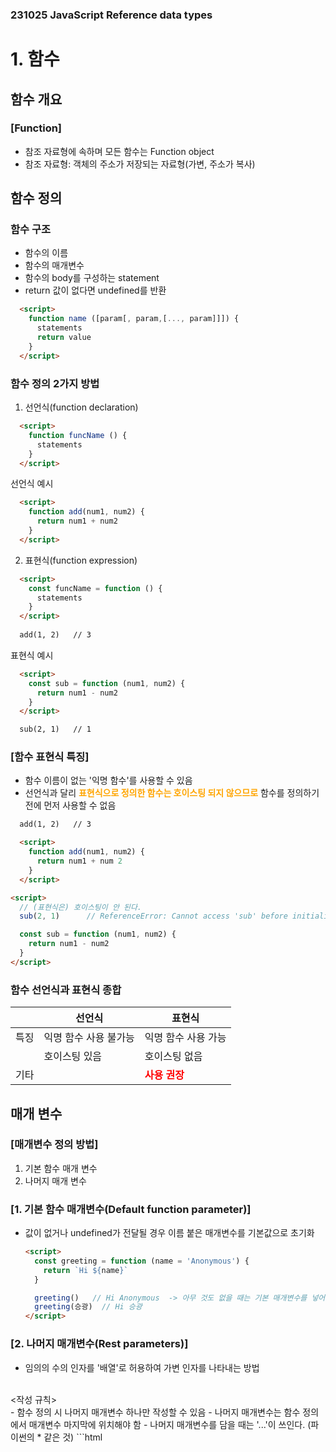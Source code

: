 ### 231025 JavaScript Reference data types

# 1. 함수
## 함수 개요
### [Function]
  * 참조 자료형에 속하며 모든 함수는 Function object
  * 참조 자료형: 객체의 주소가 저장되는 자료형(가변, 주소가 복사)

## 함수 정의
### 함수 구조
  * 함수의 이름
  * 함수의 매개변수
  * 함수의 body를 구성하는 statement
  * return 값이 없다면 undefined를 반환
  ```html
    <script>
      function name ([param[, param,[..., param]]]) {
        statements
        return value
      }
    </script>
  ```

### 함수 정의 2가지 방법
  1. 선언식(function declaration)
  ```html
    <script>
      function funcName () {
        statements
      }
    </script>
  ```

  선언식 예시
  ```html
    <script>
      function add(num1, num2) {
        return num1 + num2
      }
    </script>
  ```
  2. 표현식(function expression)
  ```html
    <script>
      const funcName = function () {
        statements
      }
    </script>
    
    add(1, 2)   // 3
  ```

  표현식 예시
  ```html
    <script>
      const sub = function (num1, num2) {
        return num1 - num2
      }
    </script>

    sub(2, 1)   // 1
  ```

### [함수 표현식 특징]
  * 함수 이름이 없는 '익명 함수'를 사용할 수 있음
  * 선언식과 달리 <span style='color:orange'>**표현식으로 정의한 함수는 호이스팅 되지 않으므로**</span> 함수를 정의하기 전에 먼저 사용할 수 없음
  ```html
    add(1, 2)   // 3

    <script>
      function add(num1, num2) {
        return num1 + num 2
      }
    </script>
  ```

  ```html
  <script>
    // (표현식은) 호이스팅이 안 된다.
    sub(2, 1)      // ReferenceError: Cannot access 'sub' before initialization

    const sub = function (num1, num2) {
      return num1 - num2
    }
  </script>
  ```

### 함수 선언식과 표현식 종합
  |     | 선언식 | 표현식 |
  |-----|-------|--------|
  | 특징 | 익명 함수 사용 불가능 | 익명 함수 사용 가능 |
  |      | 호이스팅 있음 | 호이스팅 없음 |
  | 기타|               | <b style='color:red'>사용 권장</b>    |

## 매개 변수
### [매개변수 정의 방법]
  1. 기본 함수 매개 변수
  2. 나머지 매개 변수

### [1. 기본 함수 매개변수(Default function parameter)]
  * 값이 없거나 undefined가 전달될 경우 이름 붙은 매개변수를 기본값으로 초기화
    ```html
    <script>
      const greeting = function (name = 'Anonymous') {
        return `Hi ${name}`
      }

      greeting()   // Hi Anonymous  -> 아무 것도 없을 때는 기본 매개변수를 넣어서 출력시킴
      greeting(승광)  // Hi 승광
    </script>
    ```

### [2. 나머지 매개변수(Rest parameters)]
  * 임의의 수의 인자를 '배열'로 허용하여 가변 인자를 나타내는 방법
  <br>
  <작성 규칙><br>
    - 함수 정의 시 나머지 매개변수 하나만 작성할 수 있음
    - 나머지 매개변수는 함수 정의에서 매개변수 마지막에 위치해야 함
    - 나머지 매개변수를 담을 때는 '...'이 쓰인다. (파이썬의 * 같은 것)
  ```html
    <script>
      const myFunc = function (param1, param2, ...restParams) {
        return [param1, param2, restPrams]
      }

    myFunc(1, 2, 3, 4, 5) // [1, 2, [3, 4, 5]]
    myFunc(1, 2)  // [1, 2, []]
    </script>
    
  ```

### 매개변수와 인자의 개수 불일치
  * 매개변수 개수 > 인자 개수
  * 누락된 인자는 undefined로 할당(에러를 내지 않고 undefined로 채워서 출력해줌)
  ```html
  <script>
    const threeArgs = function (param1, param2, param3) {
      return [param1, param2, param3]
    }

    threeArgs()      // [undefined, undefined, undefined]
    threeArgs(1)     // [1, undefined, undefined]
    threeArgs(2, 3)  // [2, 3, undefined]
  </script>
  ```

  * 매개변수 개수 < 인자 개수
  * 초과 입력한 인자는 사용하지 않음
  ```html
  <script>
    const noArgs = function () {
      return 0
    }

    console.log(noArgs(1, 2, 3))    // 0       -> 매개변수를 하나도 받지 않으므로 0 출력

    const twoArgs = function (num1, num2) {
      return [num1, num2]
    }

    console.log(twoArgs(1, 2, 3))   // [1, 2]  -> 2개만 나옴
  </script>
  ```

## Spread Syntax
### ['...' (Spread Syntax)]
  * 전개 구문(MDN에서 한국어 검색할 때 전개 구문이라고 치면 된다.)

### [전개 구문]
  * 배열이나 문자열 같이 반복 가능한 항목을 펼치는 것(확장, 전개)
  * 전개 대상에 따라 역할이 다름
  1. 함수와의 사용<br>
    1. 함수 호출 시 인자 확장<br>
    2. 나머지 매개변수(압축)
  2. 객체와의 사용(객체 파트에서 진행)
  3. 배열과의 활용(배열 파트에서 진행)

### [전개 구문 활용]
  * 함수와의 사용<br>
    1. 함수 호출 시 인자 확장
    ```html
    <script>
      function myFunc(x, y, z) {
        return x + y + z
      }

      let numbers = [1, 2, 3]

      console.log(myFunc(...numbers))           // 6  -> 매개된 변수보다 초과되어서 뒤에 들어온 값은 버린다.
    </script>
    ```

    2. 나머지 매개변수(압축)
    ```html
    <script>
      function myFunc2(x, y, ...restArgs) {
        return [x, y, restArgs]
      }

      console.log(myFunc2(1, 2, 3, 4, 5))      // [1, 2, [3, 4, 5]]
      console.log(myFunc2(1, 2))               // [1, 2, []]
    ```

## 화살표 함수
### 화살표 함수 표현식(Arrow function expressions)
  * 함수 표현식의 간결한 표현법

### [화살표 함수 작성 결과]
  ```html
  <script>
    const arrow1 = function (name) {
      return `hello, ${name}`
    }
  </script>
  ```

  ```html
  <script>
    const arrow = name => `hello, ${name}`
  </script>
  ```

### [화살표 함수 작성 과정]
  #### 1. function 키워드 삭제 후 화살표 작성
  ```html
  <script>
    const arrow1 = function (name) {
      return `hello, ${name}`
    }

    // 1. function 키워드 삭제 후 화살표 작성
    const arrow2 = (name) => { return `hello, ${name}` }
  </script>
  ```

  #### 2. 인자가 1개일 경우에만 () 생략 가능<br>
    1. function 키워드 제거 후 매개변수와 중괄호 사이에 화살표(=>) 작성<br>
    2. 함수의 매개변수가 하나뿐이라면, 매개변수의 '()' 제거 가능(단, 생략하지 않는 것을 권장)
    ```html
    <script>
      const arrow1 = function (name) {
        return `hello, ${name}`
      }

      // 1. function 키워드 삭제 후 화살표 작성
      const arrow2 = (name) => { return `hello, ${name}` }

      // 2. 인자가 1개일 경우에만 () 생략 가능
      const arrow3 = name => { return `hello, ${name}` }
    </script>
    ```
  
#### 3. 함수 본문이 return을 포함한 표현식 1개일 경우에 {} & return 삭제 가능
  * function 키워드 제거 후 매개변수와 중괄호 사이에 화살표(=>) 작성
  (필기 보충, p.31)
    // 2. 인자가 1개일 경우에만 () 생략 가능
    const arrow3 = name => { return `hello, ${name}` }

    // 3. 함수 본문이 return을 포함한 표현식 1개일 경우에 {} & return 삭제 가능
    const arrow4 = name => `hello, ${name}`









# 2. 객체
## 객체 개요
### [Object]
  * 키로 구분된 데이터 집합을 저장하는 자료형(data collection)
  * python에서 dictionary와 같다고 생각하면 된다.

## 구조 및 속성
### [객체 구조]
  * 중괄호를 이용해 작성
  * 중괄호 안에는 key: value 쌍으로 구성된 속성(property)를 여러 개 작성 가능
  * key는 문자형만 허용, Django와 달리 key는 ''(따옴표) 안에 안 넣음
  * value는 모든 자료형 허용
  ```html
  <script>
    const user = {
      name: 'Alice',
      'key with space': true,
      greeting: function () {
        return 'hello'
      }
    }
  </script>
  ```

### 속성 참조
  * 점('.', chaining operator) 또는 대괄호([])로 객체 요소 접근
    * user.address = 'korea' (점으로 접근)
    * user[address] = 'korea' (대괄호로 접근)
  * key 이름에 띄어쓰기 같은 구분자가 있으면 대괄호 접근만 가능
  ```html
  <script>
    // 조회
    console.log(user.name) // Alice
    console.log(user['key with space']) // true

    // 추가
    user.address = 'korea'  // user[address] = 'korea' -> 이것도 가능하다.
    console.log(user) // {name: 'Alice', key with space: true, address: 'korea', greeting: ƒ}

    // 수정
    user.name = 'Bella'
    console.log(user.name) // Bella

    // 삭제
    delete user.name
    console.log(user) // {key with space: true, address: 'korea', greeting: ƒ}
  </script>
  ```

### ['in' 연산자]
  * 속성이 객체에 존재하는지 여부를 확인
  * 결과는 boolean 타입으로 나온다.
  ```html
  <script>
    console.log('greeting' in user) // true
    console.log('country' in user) // false
  </script>
  ```

## 객체와 함수
### [Method]
  * 객체 속성에 정의된 함수

### [Method 사용 예시]
  * object.method() 방식으로 호출
  * 메서드는 객체를 '행동'할 수 있게 함
  ```html
  <script>
    console.log(user.greeting())       // hello
  ```

## this
### [Method]
  * 'this' 키워드를 사용해 객체에 대한 특정한 작업을 수행할 수 있음

### ['this' keyword]
  * 함수나 메서드를 <b style='color:orange'>호출한 객체</b>를 가리키는 키워드
  * 함수 내에서 객체의 속성 및 메서드에 접근하기 위해 사용
  * this를 window라고 생각하자
  * this를 쓸 때는 console.log()를 찍어보자
  ```html
  <script>
    const myFunc = function () {
      return this
    }
    console.log(myFunc()) // window
  ```

### JavaScript 에서 this는 함수를 "호출하는 방법"에 따라 가리키는 대상이 다르다.
| 호출 방법 | 대상 |
|----------|------|
| 단순 호출 | 전역 객체|
|메서드 호출|메서드를 호출한 객체|

### [1. 단순 호출 시 this]
  * 가리키는 대상 => 전역 객체
  ```html
  <script>
    const myFunc = function () {
      return this
    }
    console.log(myFunc())     // window
  ```

### [2. 메서드 호출 시 this]
  * 가리키는 대상 => 메서드를 호출한 객체
  ```html
  <script>
    const myObj = {
      data: 1,
      myFunc: function () {
        return this
      }
    }
    console.log(myObj.myFunc()) // myObj
  ```

### [3. 중첩된 함수에서의 this 문제점과 해결책]
  * 이해가 안 되네 ㅜㅜ
  ```html
  <script>
    const myObj2 = {
      numbers: [1, 2, 3],
      myFunc: function () {
        this.numbers.forEach(function (number) {
          console.log(this) // window
        })
      }
    }
    console.log(myObj2.myFunc())
  ```
  * 단순 호출 시에는 전역 객체가 참조된 것일뿐이다
  * forEach의 인자로 작성된 콜백 함수는 일반적인 함수 호출이기 때문에 this가 전역 객체를 가리킴

  ```html
  <script>
    const myObj3 = {
      numbers: [1, 2, 3],
      myFunc: function () {
        this.numbers.forEach((number) => {
          console.log(this) // myObj3
        })
      }
    }
    console.log(myObj3.myFunc())
  ```
  * 화살표 함수는 자신만의 this를 가지지 않기 때문에 외부 함수에서의 this 값을 가져옴

### [JavaScript 'this' 정리]
  * JavaScript에서 this는 함수가 '호출되는 방식'에 따라 결정되는 현재 객체를 나타냄
  * JavaScript의 함수는 호출될 때 this를 암묵적으로 전달 받음
  * Python의 self와 Java의 this가 선언 시 값이 이미 정해지는 것에 비해 JavaScript의 this는 함수가 호출되기 전까지 값이 할당되지 않고 호출 시에 결정됨(동적 할당)

## 추가 객체 문법
### [1. 단축 속성]
  * 키 이름과 값으로 쓰이는 변수의 이름이 같은 경우 단축 구문을 사용할 수 있음 :smile:
  ```html
  <script>
    // 단축 속성 사용 전
    const name = 'Alice'
    const age = 30

    const user = {
      name: name,
      age: age,
    }
    
    // 단축 속성을 사용하면(한 줄로 쓰면 헷갈림)
    const name = 'Alice'
    const age = 30

    const user = {
      name,
      age,
    }
  </script>
  ```

### [2. 단축 메서드]
  * method 선언 시 function 키워드 생략 가능
  필기 보충
  ```html
  <script>
    const myObj1 = {
      myFunc: function () {
        return 'Hello'
      }
    }
  ```

### [3. 계산된 속성(computed property name)]
  * 동적으로 키를 생성할 때 쓰임
  * 예시: [pjt + num]
### [4. 구조 분해 할당(destructing assignment)]

### <b style='color:red'>[4. 구조 분해 할당 활용] :star::star::star::star:</b>
  * 함수의 매개변수로 객체 구조 분해 할당 활용 가능
  * JavaScript에서 유용하게 쓰이는 것
  * Vue에서 많이 쓴다.

### [5. Object with '전개 구문']
  * 객체 복사
    - 객체 내부에서 객체 전개
  * <b style='color:orange'>**얕은 복사**</b>에 활용 가능

### [6. 유용한 객체 메서드]
  * Object.keys()   ====> key를 리스트에 담아서 출력
  * Object.values() ===> values를 리스트에 담아서 출력
  * 결과가 배열로 나옴(리스트에 담겨서 나온다는 뜻)

### [7. Optional Chaining('?.')]
  * 이건 그렇게 중요한 건 아님(이런 게 있다 정도만 알면 된다)
  * 속성이 없는 중첩 객체를 에러 없이 접근할 수 있음
  * 만약 참조 대상이 null 또는 undefined라면 에러가 발생하는 것 대신 평가를 멈추고 undefined를 반환
  * ?. 앞에 대상을 보고 해당 속성이 없으면 뒤에 평가를 진행하지 않고 undefined를 반환해준다.

### [7. Optional Chaining('?.') 2]
  * Optional Chaining이 없다면 다음과 같이 '&&' 연산자를 사용해야 함
  * ?.을 안 쓰면 && 연산자를 써서 할 수 있기도 한데 그러면 복잡해지고 코드가 길어지니까 ?.을 쓴다는 것 정도를 알아두자

### [7. Optional Chaining 장점]
  * 참조가 누락될 가능성이 있는 경우 연결된 속성으로 접근할 때 더 짧고 간단한 표현식을 작성할 수 있음
  * 어떤 속성이 필요한지에 대한 보증이 확실하지 않는 경우에 객체의 내용을 보다 편리하게 탐색할 수 있음

### [7. Optional Chaining 주의사항]
  1. Optional chaining은 존재하지 않아도 괜찮은 대상에만 사용해야 함(남용하지 말라는 뜻)
  2. Optional chaining 앞의 변수는 반드시 선언되어 있어야 함

## JSON
### [JSON이란]
  * JavaScript Object Notation
  * Key-Value 형태로 이루어진 자료 표기법
  * JavaScript의 Object와 유사한 구조를 가지고 있지만 JSON은 형식이 있는 :star:<b style='color:red'>"문자열"</b>:star:
  * JavaScript에서 Json을 사용하기 위해서는 Object 자료형으로 변경해야 함

### [Object <-> JSON 변환하기] :star::star::star:
  여기는 코드 복붙해야 함
  * JSON.stringify(object): object를 변환
  * JSON.parse(object): object 분석

### [new 연산자]
  * JS에서 객체를 하나 생성한다고 한다면?
    * 하나의 객체를 선언하여 생성
  
  * 동일한 형태의 객체를 또 만드려면?
    * 복붙해서 값을 변경해야 하는걸까? -> ㄴㄴ
  
  * 사용자 정의 객체 타입을 생성
  * 매개 변수
    1. constructor: 객체 인스턴스의 타입을 기술(명세)하는 함수
    2. arguments: constructor와 함께 호출될 값 목록
    ### new constructor[([arguments])]

### [new 연산자 활용]
코드 복붙

### [JavaScript 'this' 장단점]
  * this가 미리 정해지지 않고 호출 방식에 의해 결정되는 것의 장단점
  1. 장점<br>
    * 함수(메서드)를 하나만 만들어 여러 객체에서 재사용할 수 있다는 것
  2. 단점<br>
    * 이런 유연함이 실수로 이어질 수 있다는 것

  => 개발자는 this의 동작 방식을 충분히 이해하고 장점을 취하면서 실수를 피하는데 집중

# 3. 배열
## 배열의 개요
### [Object]
  * 키로 구분된 데이터 집합(data collection)을 저장하는 자료형
  * object 는 순서가 없다. -> 순서를 넣어주는 collection은 array(배열)
  * 이제는 순서가 있는 collection이 필요

### [Array]
  * **순서가 있는** 데이터 집합을 저장하는 자료구조
  * 인덱스를 끌고 와서 순서를 메겨준다.

### [배열 구조]
  * 대괄호([])를 이용해 작성
  * 배열 요소 자료형: 제약 없음
  * length 속성을 사용해 배열에 담긴 요소가 몇 개인지 알 수 있음
  코드 복붙
  * javascript에는 음수 인덱스가 없다. -> 마지막 인덱스에 접근하려면 length 속성을 사용해서 length - 1해서 접근해야 한다.

## 배열과 메서드
### [pop()]
  * 배열 끝 요소를 제거하고, 제거한 요소를 반환
  * 파이썬 .pop() 과 같음
  코드 복붙

### [push()]
  * 배열 끝에 요소를 추가

### [shift()]
  * 배열 앞 요소를 제거하고 제거한 요소를 반환(leftpop이라고 생각하면 됨)

### [unshift()]
  * 배열 앞에 요소를 추가(leftpush라고 생각하면 됨)

## <b style='color:red'>Array helper method</b>
갱장히 중요!
### [Arry Helper Methods]
  * 배열을 <a style='color:red'>순회</a>하며 <a style='color:red'>특정 로직을 수행</a>하는 메서드
  * 메서드 호출 시 인자로 함수를 받는 것이 특징(콜백 함수)

### [주요 Array Helper Methods]
  | 메서드 | 역할 |
  |-------|------|
  | forEach | 인자로 주어진 함수(콜백함수)를 배열 요소 각각에 대해 실행 |
  | map | 배열 내의 모든 요소 각각에 대해 함수(콜백함수)를 호출하고<br> 함수 호출 겨로가를 모아 새로운 배열을 반환 |

### [forEach()]
  인자로 주어진 함수를 배열 요소 각각에 대해 실행

### [forEach 구조]
  #### arr.forEach(callback(item[, index[, array]]))
  * callback: 이 자리에는 함수가 들어가면 됨(반복할 함수)
  * 함수가 없다면 함수 표현식으로 선언을 해주면 된다.
  * 콜백 함수는 3가지 매개변수로 구성
    1. item: 처리할 배열의 요소
    2. index: 처리할 배열 요소의 인덱스(선택 인자)
    3. array: forEach를 호출한 배열(선택 인자)
  * 반환 값: undefined

  ```html
  <script>
    array.forEach(function (item, index, array) {
      // do something 
    })
  ```
  05-array. 03-foreach.html 실행

### [콜백 함수(Callback function)]
  * 다른 함수에 인자로 전달되는 함수
  * 다음주에 본격적으로 나올 예정
  * 외부 함수 내에서 호출되어 일종의 루틴이나 특정 작업을 진행

### [콜백 함수 예시]
  * p.99의 오른쪽처럼 함수를 변수?로 저장하면 반복 사용이 용이해진다.

### [map()]
  * 배열 내의 모든 요소 각각에 대해 함수(콜백 함수)를 호출하고<br>
  함수 호출 결과를 모아 새로운 배열을 반환
  * 콜백 함수를 리턴해준다.

### [map 구조]
  ```code
  arr.map(callback(item[, index[, array]]))
  ```
  1. item: 처리할 배열의 요소
  2. index: 처리할 배열 요소의 인덱스(선택 인자)
  3. array: map을 호출할 배열(선택 인자)
  * 반환 값: 배열의 각 요소에 대해 실행한 "callback의 결과를 모은 새로운 배열"
    * 기본적으로 forEach 동작 원리와 같지만 forEach와 달리 새로운 배열을 반환함

### [map 활용]
  코드 복붙
  * map과 forEach의 차이: map은 값을 배열에 담아서 출력해준다는 것밖에 없음

### [python에서의 map 함수와 비교]
  * python의 map에 square 함수를 인자로 넘겨 numbers 배열의 각 요소를 square 함수의 인자로 사용하였음
  * map 메서드에 callBackFunc 함수를 인자로 넘겨 numbers 배열의 각 요소를 callBackFunc 함수의 인자로 사용하였음

### [배열 순회 종합]
코드 복붙
  * <b style='color:red'>forEach는 for loop, for...of 의 장점을 모두 갖고 있고 훨씬 직관적</b>이다.
  * callback 함수를 이용하여 각 요소를 조작하기 용이하다.
  * 그러나 break, continue 사용 불가능하다.

## 추가 배열 문법
### [1. Array with '전개 구문]
  * 배열 복사
  let parts = ['어깨', '무릎']
  let lyrics = ['머리', ...parts, '발']

### [2. 기타 Array Helper Methods]
  * MDN 문서를 참고해 사용해보기
  필터 함수가 자주 쓰인다. -> MDN 문서를 찾아보고 활용 방법을 기록해두자.
  필터를 쓰면 콜백 함수를 return 해준다.
  * map 같은 경우 


## 과제 하면서 알게 된 것
### hw_3_2
  * 내장 메서드 .join()를 기준으로 array랑 separator를 묶을 수 있다.
  * Reference: https://developer.mozilla.org/en-US/docs/Web/JavaScript/Reference/Global_Objects/Array/join
  * 함수 makeOrder 작성
    * `` <-이걸 넣어줘야 {}랑 값을 넣어서 출력할 수 있다.
    * string 처럼 '' 안에 출력은 어떻게 해야 함?

### hw_3_4
  1. null 이 아닌 값만 new_homework에 삽입하기
  * null이 아닌 걸 담아주는 것(filter 함수가 핵심이었다. filter로 return 하면 리스트(array)에 담아줌)
  * 과제 제출 화면이랑 똑같이 만들려고 했는데 핵심은 맞았으면 넘어가자.
  2. array랑 seperator랑 연결하는 거 hw_3_2에서 했는데 왜 생각이 안나지
  * .join(seperator) 써서 하는데 각 값을 const로 저장해주고 그 객체를 받아서 묶어줘야 했다.
  3. 값을 인덱스로 가야 한다.

### ws_3_1
  1. 
